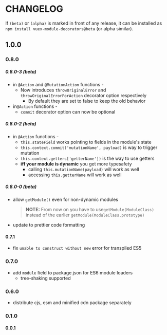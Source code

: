 # CHANGELOG
If `(beta)` or `(alpha)` is marked in front of any release, it can be
installed as `npm install vuex-module-decorators@beta` (or alpha similar).

## 1.0.0

### 0.8.0
##### 0.8.0-3 (beta)
  - in `@Action` and `@MutationAction` functions -
    - Now introduces `throwOriginalError` and `throwOriginalErrorForAction` decorator option respectively
      - By default they are set to false to keep the old behavior
  - in`@Action` functions -
    - `commit` decorator option can now be optional

##### 0.8.0-2 (beta)
 - in `@Action` functions -
    - `this.stateField` works pointing to fields in the module's state
    - `this.context.commit('mutationName', payload)` is way to trigger mutation
    - `this.context.getters['getterName'])` is the way to use getters
    - **iff your module is dynamic** you get more typesafety
        - calling `this.mutationName(payload)` will work as well
        - accessing `this.getterName` will work as well

##### 0.8.0-0 (beta)
 - allow `getModule()` even for non-dynamic modules

    > **NOTE:** From now on you have to use`getModule(ModuleClass)`  
    > instead of the earlier `getModule(ModuleClass.prototype)`
 - update to prettier code formatting

#### 0.7.1

 - fix `unable to construct without new` error for transpiled ES5

### 0.7.0
 - add `module` field to package.json for ES6 module loaders
    - tree-shaking supported
### 0.6.0
 - distribute cjs, esm and minified cdn package separately
### 0.1.0

#### 0.0.1
